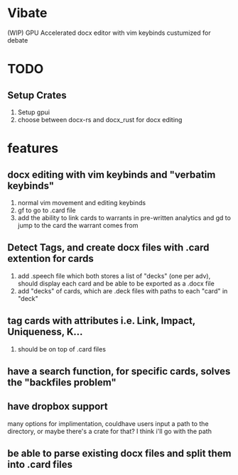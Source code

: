 # Vibate
(WIP) GPU Accelerated docx editor with vim keybinds custumized for debate
# TODO
## Setup Crates
1) Setup gpui
2) choose between docx-rs and docx_rust for docx editing

# features
## docx editing with vim keybinds and "verbatim keybinds"
1) normal vim movement and editing keybinds
2) gf to go to .card file
3) add the ability to link cards to warrants in pre-written analytics and gd to jump to the card the warrant comes from
## Detect Tags, and create docx files with .card extention for cards
1) add .speech file which both stores a list of "decks" (one per adv), should display each card and be able to be exported as a .docx file
2) add "decks" of cards, which are .deck files with paths to each "card" in "deck"
## tag cards with attributes i.e. Link, Impact, Uniqueness, K...
1) should be on top of .card files
## have a search function, for specific cards, solves the "backfiles problem"
## have dropbox support
many options for implimentation, couldhave users input a path to the directory, or maybe there's a crate for that? I think i'll go with the path
## be able to parse existing docx files and split them into .card files

